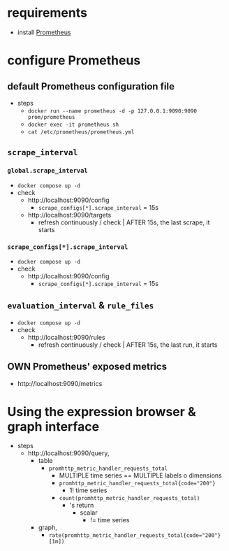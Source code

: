 # requirements

* install [Prometheus](/prometheus/README.md#install)

# configure Prometheus
## default Prometheus configuration file
* steps
  * `docker run --name prometheus -d -p 127.0.0.1:9090:9090 prom/prometheus`
  * `docker exec -it prometheus sh`
  * `cat /etc/prometheus/prometheus.yml`

## `scrape_interval`
### `global.scrape_interval`
* `docker compose up -d`
* check
  * http://localhost:9090/config
    * `scrape_configs[*].scrape_interval` = 15s
  * http://localhost:9090/targets
    * refresh continuously / check | AFTER 15s, the last scrape, it starts

### `scrape_configs[*].scrape_interval`
* `docker compose up -d`
* check
  * http://localhost:9090/config
    * `scrape_configs[*].scrape_interval` = 15s

## `evaluation_interval` & `rule_files`
* `docker compose up -d`
* check
  * http://localhost:9090/rules
    * refresh continuously / check | AFTER 15s, the last run, it starts

## OWN Prometheus' exposed metrics
* http://localhost:9090/metrics

# Using the expression browser & graph interface
* steps
  * http://localhost:9090/query, 
    * table
      * `promhttp_metric_handler_requests_total`
        * MULTIPLE time series == MULTIPLE labels o dimensions
        * `promhttp_metric_handler_requests_total{code="200"}`
          * 1! time series
        * `count(promhttp_metric_handler_requests_total)`
          * 's return
            * scalar
              * != time series
    * graph,
      * `rate(promhttp_metric_handler_requests_total{code="200"}[1m])`

